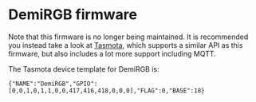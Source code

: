 # DemiRGB firmware

Note that this firmware is no longer being maintained.
It is recommended you instead take a look at [Tasmota](https://tasmota.github.io/docs/), which supports a similar API as this firmware, but also includes a lot more support including MQTT.

The Tasmota device template for DemiRGB is:

```
{"NAME":"DemiRGB","GPIO":[0,0,1,0,1,1,0,0,417,416,418,0,0,0],"FLAG":0,"BASE":18}
```
